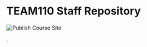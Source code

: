 # TEAM110 Staff Repository

![Publish Course Site](https://github.com/comp110/team110/workflows/Publish%20Course%20Site/badge.svg)

.
